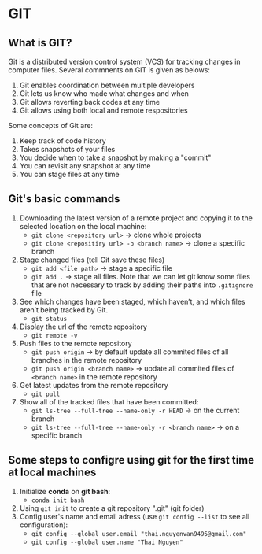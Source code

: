 # GIT

## What is GIT?
Git is a distributed version control system (VCS) for tracking changes in computer files. Several commnents on GIT is given as belows:
1. Git enables coordination between multiple developers
2. Git lets us know who made what changes and when
3. Git allows reverting back codes at any time
4. Git allows using both local and remote respositories

Some concepts of Git are:
1. Keep track of code history
2. Takes snapshots of your files
3. You decide when to take a snapshot by making a "commit"
4. You can revisit any snapshot at any time
5. You can stage files at any time
   
## Git's basic commands
1. Downloading the latest version of a remote project and copying it to the selected location on the local machine:
   - `git clone <repository url>` $\rightarrow$ clone whole projects
   - `git clone <repositiry url> -b <branch name>` $\rightarrow$ clone a specific branch
2. Stage changed files (tell Git save these files)
   - `git add <file path>` $\rightarrow$ stage a specific file
   - `git add .` $\rightarrow$ stage all files. Note that we can let git know some files that are not necessary to track by adding their paths into `.gitignore` file
3. See which changes have been staged, which haven’t, and which files aren’t being tracked by Git.
   - `git status`
4. Display the url of the remote repository
   - `git remote -v`
5. Push files to the remote repository
   - `git push origin` $\rightarrow$ by default update all commited files of all branches in the remote repository
   - `git push origin <branch name>` $\rightarrow$ update all commited files of `<branch name>` in the remote repository
6. Get latest updates from the remote repository
   - `git pull`
7. Show all of the tracked files that have been committed:
   - `git ls-tree --full-tree --name-only -r HEAD` $\rightarrow$ on the current branch
   - `git ls-tree --full-tree --name-only -r <branch name>` $\rightarrow$ on a specific branch


## Some steps to configre using git for the first time at local machines
1. Initialize **conda** on **git bash**: 
   - `conda init bash`
2. Using `git init` to create a git repository ".git" (git folder)
3. Config user's name and email adress (use `git config --list` to see all configuration):
   -  `git config --global user.email "thai.nguyenvan9495@gmail.com"`
   -  `git config --global user.name "Thai Nguyen"`


